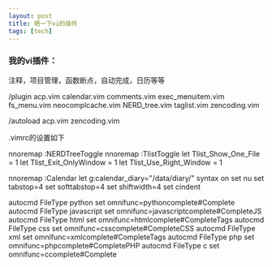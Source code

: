 ```yaml
---
layout: post
title: 晒一下vi的插件
tags: [tech]
---
```


### 我的vi插件： 

注释，项目管理，函数断点，自动完成，日历等等

/plugin
  acp.vim  calendar.vim  comments.vim  exec_menuitem.vim  fs_menu.vim  neocomplcache.vim  NERD_tree.vim  taglist.vim  zencoding.vim

/autoload
  acp.vim  zencoding.vim

.vimrc的设置如下

nnoremap <silent> <F7> :NERDTreeToggle<CR>
nnoremap <silent> <F8> :TlistToggle<CR>
let Tlist_Show_One_File = 1
let Tlist_Exit_OnlyWindow = 1
let Tlist_Use_Right_Window = 1

nnoremap <silent> <F9> :Calendar<CR>
let g:calendar_diary="/data/diary/"
syntax on
set nu
set tabstop=4
set softtabstop=4
set shiftwidth=4
set cindent

autocmd FileType python set omnifunc=pythoncomplete#Complete
autocmd FileType javascript set omnifunc=javascriptcomplete#CompleteJS
autocmd FileType html set omnifunc=htmlcomplete#CompleteTags
autocmd FileType css set omnifunc=csscomplete#CompleteCSS
autocmd FileType xml set omnifunc=xmlcomplete#CompleteTags
autocmd FileType php set omnifunc=phpcomplete#CompletePHP
autocmd FileType c set omnifunc=ccomplete#Complete
